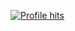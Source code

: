 [![Profile hits](https://hitcounter.pythonanywhere.com/count/tag.svg?url=https%3A%2F%2Fgithub.com%2FiboB)](https://github.com/brentvollebregt/hit-counter)

